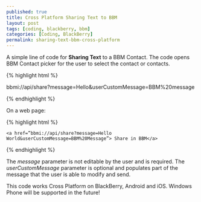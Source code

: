 ```yaml
---
published: true
title: Cross Platform Sharing Text to BBM
layout: post
tags: [coding, blackberry, bbm]
categories: [Coding, BlackBerry]
permalink: sharing-text-bbm-cross-platform
---
```

A simple line of code for **Sharing Text** to a BBM Contact. The code opens BBM Contact picker for the user to select the contact or contacts.

{% highlight html %}

bbmi://api/share?message=Hello&userCustomMessage=BBM%20message

{% endhighlight %}

On a web page:  

{% highlight html %}

    <a href=”bbmi://api/share?message=Hello World&userCustomMessage=BBM%20Message”> Share in BBM</a>

{% endhighlight %}

The *message* parameter is not editable by the user and is required. The *userCustomMessage* parameter is optional and populates part of the message that the user is able to modify and send.  

This code works Cross Platform on BlackBerry, Android and iOS. Windows Phone will be supported in the future!
